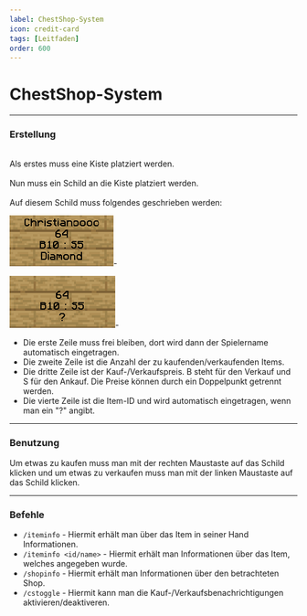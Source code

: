 ```yaml
---
label: ChestShop-System
icon: credit-card
tags: [Leitfaden]
order: 600
---
```


# ChestShop-System

---

### Erstellung

<br>Als erstes muss eine Kiste platziert werden.<br>
<br>Nun muss ein Schild an die Kiste platziert werden.<br>
<br>Auf diesem Schild muss folgendes geschrieben werden:<br>

![Ergebnis](/images/guides/chestshop/chestshop-result.png)-

![Aufbau](/images/guides/chestshop/chestshop-creation.png)-

- Die erste Zeile muss frei bleiben, dort wird dann der Spielername automatisch eingetragen.
- Die zweite Zeile ist die Anzahl der zu kaufenden/verkaufenden Items.
- Die dritte Zeile ist der Kauf-/Verkaufspreis. B steht für den Verkauf und S für den Ankauf. Die Preise können durch ein Doppelpunkt getrennt werden.
- Die vierte Zeile ist die Item-ID und wird automatisch eingetragen, wenn man ein "?" angibt.

---

### Benutzung

Um etwas zu kaufen muss man mit der rechten Maustaste auf das Schild klicken und um etwas zu verkaufen muss man mit der linken Maustaste auf das Schild klicken.

---

### Befehle

- `/iteminfo` - Hiermit erhält man über das Item in seiner Hand Informationen.
- `/iteminfo <id/name>` - Hiermit erhält man Informationen über das Item, welches angegeben wurde.
- `/shopinfo` - Hiermit erhält man Informationen über den betrachteten Shop.
- `/cstoggle` - Hiermit kann man die Kauf-/Verkaufsbenachrichtigungen aktivieren/deaktiveren.
